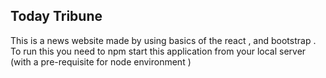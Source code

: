 ## Today Tribune 

This is a news website made by using basics of the react , and bootstrap .
To run this you need to <bold>npm start</bold> this application from your local server (with a pre-requisite for node environment )
